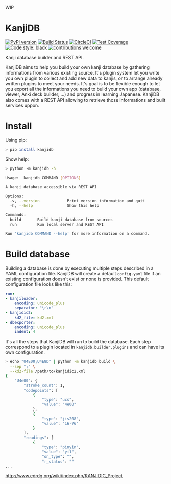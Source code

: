 WIP

# KanjiDB

[![PyPI version](https://badge.fury.io/py/kanjidb.svg)](https://badge.fury.io/py/kanjidb)
[![Build Status](https://travis-ci.org/Nauja/kanjidb.png?branch=master)](https://travis-ci.org/Nauja/kanjidb)
[![CircleCI](https://circleci.com/gh/Nauja/kanjidb/tree/circleci-project-setup.svg?style=svg)](https://circleci.com/gh/Nauja/kanjidb/tree/circleci-project-setup)
[![Test Coverage](https://codeclimate.com/github/Nauja/kanjidb/badges/coverage.svg)](https://codeclimate.com/github/Nauja/kanjidb/coverage)
[![Code style: black](https://img.shields.io/badge/code%20style-black-000000.svg)](https://github.com/psf/black)
[![contributions welcome](https://img.shields.io/badge/contributions-welcome-brightgreen.svg?style=flat)](https://github.com/Nauja/kanjidb/issues)

Kanji database builder and REST API.

KanjiDB aims to help you build your own kanji database by gathering
informations from various existing source. It's plugin system let you
write you own plugin to collect and add new data to kanjis,
or to arrange already written plugins to meet your needs. It's goal
is to be flexible enough to let you export all the informations you
need to build your own app (database, viewer, Anki deck builder, ...) and
progress in learning Japanese. KanjiDB also comes with a REST API allowing to
retrieve those informations and built services uppon.

# Install

Using pip:

```bash
> pip install kanjidb
```

Show help:

```bash
> python -m kanjidb -h

Usage:  kanjidb COMMAND [OPTIONS]

A kanji database accessible via REST API

Options:
  -v, --version            Print version information and quit
  -h, --help               Show this help

Commands:
  build       Build kanji database from sources
  run         Run local server and REST API

Run 'kanjidb COMMAND --help' for more information on a command.

```

# Build database

Building a database is done by executing multiple steps described in
a YAML configuration file. KanjiDB will create a default `config.yaml`
file if an existing configuration doesn't exist or none is provided.
This default configuration file looks like this:

```yaml
run:
- kanjiloader:
    encoding: unicode_plus
    separator: "\r\n"
- kanjidic2:
    kd2_file: kd2.xml
- dbexporter:
    encoding: unicode_plus
    indent: 4
```

It's all the steps that KanjiDB will run to build the database.
Each step correspond to a plugin located in `kanjidb.builder.plugins` and
can have its own configuration.

```bash
> echo "U4E00;U4E8D" | python -m kanjidb build \
  --sep ";" \
  --kd2-file /path/to/kanjidic2.xml
{
    "U4e00": {
        "stroke_count": 1,
        "codepoints": [
            {
                "type": "ucs",
                "value": "4e00"
            },
            {
                "type": "jis208",
                "value": "16-76"
            }
        ],
        "readings": [
            {
                "type": "pinyin",
                "value": "yi1",
                "on_type": "",
                "r_status": ""
...
```

http://www.edrdg.org/wiki/index.php/KANJIDIC_Project
